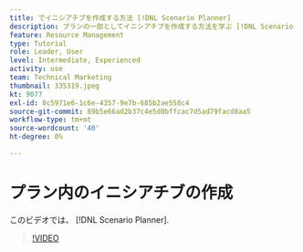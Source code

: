 ```yaml
---
title: でイニシアチブを作成する方法 [!DNL Scenario Planner]
description: プランの一部としてイニシアチブを作成する方法を学ぶ [!DNL Scenario Planner].
feature: Resource Management
type: Tutorial
role: Leader, User
level: Intermediate, Experienced
activity: use
team: Technical Marketing
thumbnail: 335319.jpeg
kt: 9077
exl-id: 8c5971e6-1c6e-4357-9e7b-685b2ae558c4
source-git-commit: 89b5e66ad2b37c4e5d0bffcac7d5ad79facd8aa5
workflow-type: tm+mt
source-wordcount: '40'
ht-degree: 0%

---
```


# プラン内のイニシアチブの作成

このビデオでは、 [!DNL Scenario Planner].

>[!VIDEO](https://video.tv.adobe.com/v/335319/?quality=12)
